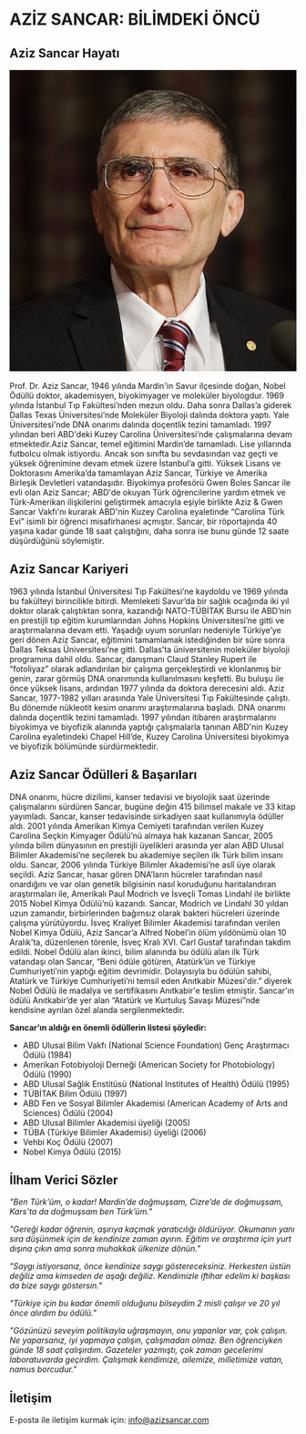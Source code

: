 # AZİZ SANCAR: BİLİMDEKİ ÖNCÜ

## Aziz Sancar Hayatı
![Aziz Sancar](AzizSancar.png)

Prof. Dr. Aziz Sancar, 1946 yılında Mardin'in Savur ilçesinde doğan, Nobel Ödüllü doktor, akademisyen, biyokimyager ve moleküler biyologdur. 1969 yılında İstanbul Tıp Fakültesi’nden mezun oldu. Daha sonra Dallas’a giderek Dallas Texas Üniversitesi’nde Moleküler Biyoloji dalında doktora yaptı. Yale Üniversitesi'nde DNA onarımı dalında doçentlik tezini tamamladı. 1997 yılından beri ABD'deki Kuzey Carolina Üniversitesi’nde çalışmalarına devam etmektedir.Aziz Sancar, temel eğitimini Mardin’de tamamladı. Lise yıllarında futbolcu olmak istiyordu. Ancak son sınıfta bu sevdasından vaz geçti ve yüksek öğrenimine devam etmek üzere İstanbul’a gitti. Yüksek Lisans ve Doktorasını Amerika’da tamamlayan Aziz Sancar, Türkiye ve Amerika Birleşik Devletleri vatandaşıdır. Biyokimya profesörü Gwen Boles Sancar ile evli olan Aziz Sancar; ABD'de okuyan Türk öğrencilerine yardım etmek ve Türk-Amerikan ilişkilerini geliştirmek amacıyla eşiyle birlikte Aziz & Gwen Sancar Vakfı'nı kurarak ABD'nin Kuzey Carolina eyaletinde “Carolina Türk Evi” isimli bir öğrenci misafirhanesi açmıştır. Sancar, bir röportajında 40 yaşına kadar günde 18 saat çalıştığını, daha sonra ise bunu günde 12 saate düşürdüğünü söylemiştir.

## Aziz Sancar Kariyeri
1963 yılında İstanbul Üniversitesi Tıp Fakültesi’ne kaydoldu ve 1969 yılında bu fakülteyi birincilikle bitirdi.  Memleketi Savur’da bir sağlık ocağında iki yıl doktor olarak çalıştıktan sonra, kazandığı NATO-TÜBİTAK Bursu ile ABD’nin en prestijli tıp eğitim kurumlarından Johns Hopkins Üniversitesi’ne gitti ve araştırmalarına devam etti. Yaşadığı uyum sorunları nedeniyle Türkiye’ye geri dönen Aziz Sancar, eğitimini tamamlamak istediğinden bir süre sonra Dallas Teksas Üniversitesi’ne gitti. Dallas’ta üniversitenin moleküler biyoloji programına dahil oldu. Sancar, danışmanı Claud Stanley Rupert ile “fotoliyaz” olarak adlandırılan bir çalışma gerçekleştirdi ve klonlanmış bir genin, zarar görmüş DNA onarımında kullanılmasını keşfetti. Bu buluşu ile önce yüksek lisans, ardından 1977 yılında da doktora derecesini aldı. Aziz Sancar, 1977-1982 yılları arasında Yale Üniversitesi Tıp Fakültesinde çalıştı. Bu dönemde nükleotit kesim onarımı araştırmalarına başladı. DNA onarımı dalında doçentlik tezini tamamladı. 1997 yılından itibaren araştırmalarını biyokimya ve biyofizik alanında yaptığı çalışmalarla tanınan ABD'nin Kuzey Carolina eyaletindeki Chapel Hill’de, Kuzey Carolina Üniversitesi biyokimya ve biyofizik bölümünde sürdürmektedir.

## Aziz Sancar Ödülleri & Başarıları
DNA onarımı, hücre dizilimi, kanser tedavisi ve biyolojik saat üzerinde çalışmalarını sürdüren Sancar, bugüne değin 415 bilimsel makale ve 33 kitap yayımladı. Sancar, kanser tedavisinde sirkadiyen saat kullanımıyla ödüller aldı. 2001 yılında Amerikan Kimya Cemiyeti tarafından verilen Kuzey Carolina Seçkin Kimyager Ödülü’nü almaya hak kazanan Sancar, 2005 yılında bilim dünyasının en prestijli üyelikleri arasında yer alan ABD Ulusal Bilimler Akademisi’ne seçilerek bu akademiye seçilen ilk Türk bilim insanı oldu.  Sancar, 2006 yılında Türkiye Bilimler Akademisi’ne aslî üye olarak seçildi. Aziz Sancar, hasar gören DNA’ların hücreler tarafından nasıl onardığını ve var olan genetik bilgisinin nasıl koruduğunu haritalandıran araştırmaları ile, Amerikalı Paul Modrich ve İsveçli Tomas Lindahl ile birlikte 2015 Nobel Kimya Ödülü’nü kazandı. Sancar, Modrich ve Lindahl 30 yıldan uzun zamandır, birbirlerinden bağımsız olarak bakteri hücreleri üzerinde çalışma yürütüyordu. İsveç Kraliyet Bilimler Akademisi tarafından verilen Nobel Kimya Ödülü, Aziz Sancar’a Alfred Nobel’in ölüm yıldönümü olan 10 Aralık'ta, düzenlenen törenle, İsveç Kralı XVI. Carl Gustaf tarafından takdim edildi. Nobel Ödülü alan ikinci, bilim alanında bu ödülü alan ilk Türk vatandaşı olan Sancar, “Beni ödüle götüren, Atatürk’ün ve Türkiye Cumhuriyeti’nin yaptığı eğitim devrimidir. Dolayısıyla bu ödülün sahibi, Atatürk ve Türkiye Cumhuriyeti’ni temsil eden Anıtkabir Müzesi'dir.” diyerek Nobel Ödülü ile madalya ve sertifikasını Anıtkabir'e teslim etmiştir. Sancar’ın ödülü Anıtkabir’de yer alan “Atatürk ve Kurtuluş Savaşı Müzesi”nde kendisine ayrılan özel alanda sergilenmektedir.

**Sancar’ın aldığı en önemli ödüllerin listesi şöyledir:**
- ABD Ulusal Bilim Vakfı (National Science Foundation) Genç Araştırmacı Ödülü (1984)
- Amerikan Fotobiyoloji Derneği (American Society for Photobiology) Ödülü (1990)
- ABD Ulusal Sağlık Enstitüsü (National Institutes of Health) Ödülü (1995)
- TÜBİTAK Bilim Ödülü (1997)
- ABD Fen ve Sosyal Bilimler Akademisi (American Academy of Arts and Sciences) Ödülü (2004)
- ABD Ulusal Bilimler Akademisi üyeliği (2005)
- TÜBA (Türkiye Bilimler Akademisi) üyeliği (2006)
- Vehbi Koç Ödülü (2007)
- Nobel Kimya Ödülü (2015)

## İlham Verici Sözler
_"Ben Türk’üm, o kadar! Mardin’de doğmuşsam, Cizre’de de doğmuşsam, Kars’ta da doğmuşsam ben Türk’üm."_

_"Gereği kadar öğrenin, aşırıya kaçmak yaratıcılığı öldürüyor. Okumanın yanı sıra düşünmek için de kendinize zaman ayırın. Eğitim ve araştırma için yurt dışına çıkın ama sonra muhakkak ülkenize dönün."_

_"Saygı istiyorsanız, önce kendinize saygı göstereceksiniz. Herkesten üstün değiliz ama kimseden de aşağı değiliz. Kendimizle iftihar edelim ki başkası da bize saygı göstersin."_

_"Türkiye için bu kadar önemli olduğunu bilseydim 2 misli çalışır ve 20 yıl önce alırdım bu ödülü."_

_"Gözünüzü seveyim politikayla uğraşmayın, onu yapanlar var, çok çalışın. Ne yaparsanız, iyi yapmaya çalışın, çalışmadan olmaz. Ben öğrenciyken günde 18 saat çalışırdım. Gazeteler yazmıştı, çok zaman gecelerimi laboratuvarda geçirdim. Çalışmak kendimize, ailemize, milletimize vatan, namus borcudur."_

## İletişim
E-posta ile iletişim kurmak için: info@azizsancar.com
